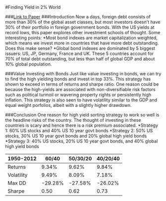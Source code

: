 #Finding Yield in 2% World

###[Link to Paper]()
###Introduction
Now a days, foreign debt consists of more than 30% of the global asset classes, but most investors doesn't have 30% of their portfolio in foreign government bonds. With the US yields at record lows, this paper explores other investment schools of thought. Some interesting points:
*Most bond indexes are market capitalization weighted, which means we invest more in countries that have more debt outstanding. Does this make sense? 
*Global bond indexes are dominated by 5 biggest issuers: US, JP, Germany, France and UK. These 5 countries account for 70% of total debt outstanding, but less than half of global GDP and about 10% global population.

###Value Investing with Bonds
Just like value investing in bonds, we can try to find the high yielding bonds and invest in top 33%. This strategy has shown to exceed in terms of returns and sharpe ratio. One reason could be because the high-yields are associated with non-diversifiable risk factors such as political turmoil or wavering property rights or persistently high inflation.
This strategy is also seen to have volatility similar to the GDP and equal weight porfolios, albeit with a slightly higher drawdown.

###Conclusion
One reason for high yield sorting strategy to work so well is the headline risks of the country. The thought of investing in these countries is scary and hence there is a risk premium associated. 
*Strategy 1: 60% US stocks and 40% US 10 year govt bonds
*Strategy 2: 50% US stocks, 30% US 10 year govt bonds and 20% global high yield bonds
*Strategy 3: 40% US stocks, 20% US 10 year govt bonds, and 40% global high yield bonds

1950-2012 | 60/40 | 50/30/20 | 40/20/40
----------| ----- | ---------| --------
Returns | 9.34% | 9.62% | 9.84%
Volatility | 9.49% | 8.09% | 7.18%
Max DD | -29.28% | -27.58% | -26.02%
Sharpe | 0.50 | 0.62 | 0.73
